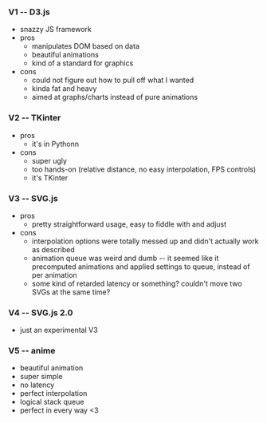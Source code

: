 
### V1 -- D3.js

* snazzy JS framework
* pros
    * manipulates DOM based on data
    * beautiful animations
    * kind of a standard for graphics
* cons
    * could not figure out how to pull off what I wanted
    * kinda fat and heavy
    * aimed at graphs/charts instead of pure animations

### V2 -- TKinter

* pros
    * it's in Pythonn
* cons
    * super ugly
    * too hands-on (relative distance, no easy interpolation, FPS controls)
    * it's TKinter


### V3 -- SVG.js
* pros
    * pretty straightforward usage, easy to fiddle with and adjust
* cons
    * interpolation options were totally messed up and didn't actually work as described
    * animation queue was weird and dumb -- it seemed like it precomputed animations and applied settings to queue, instead of per animation
    * some kind of retarded latency or something? couldn't move two SVGs at the same time?

### V4 -- SVG.js 2.0

* just an experimental V3

### V5 -- anime

* beautiful animation
* super simple
* no latency
* perfect interpolation
* logical stack queue
* perfect in every way <3
